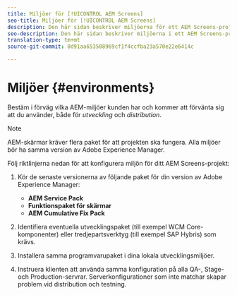 ```yaml
---
title: Miljöer för [!UICONTROL AEM Screens]
seo-title: Miljöer för [!UICONTROL AEM Screens]
description: Den här sidan beskriver miljöerna för ett AEM Screens-projekt.
seo-description: Den här sidan beskriver miljöerna i ett AEM Screens-projekt.
translation-type: tm+mt
source-git-commit: 0d91aa653508969cf1f4ccfba23a570e22e6414c

---
```



# Miljöer {#environments}

Bestäm i förväg vilka AEM-miljöer kunden har och kommer att förvänta sig att du använder, både för *utveckling* och *distribution*.

>[!NOTE]
>
>AEM-skärmar kräver flera paket för att projekten ska fungera. Alla miljöer bör ha samma version av Adobe Experience Manager.

Följ riktlinjerna nedan för att konfigurera miljön för ditt AEM Screens-projekt:

1. Kör de senaste versionerna av följande paket för din version av Adobe Experience Manager:

   * **AEM Service Pack**
   * **Funktionspaket för skärmar**
   * **AEM Cumulative Fix Pack**

1. Identifiera eventuella utvecklingspaket (till exempel WCM Core-komponenter) eller tredjepartsverktyg (till exempel SAP Hybris) som krävs.

1. Installera samma programvarupaket i dina lokala utvecklingsmiljöer.

1. Instruera klienten att använda samma konfiguration på alla QA-, Stage- och Production-servrar. Serverkonfigurationer som inte matchar skapar problem vid distribution och testning.
